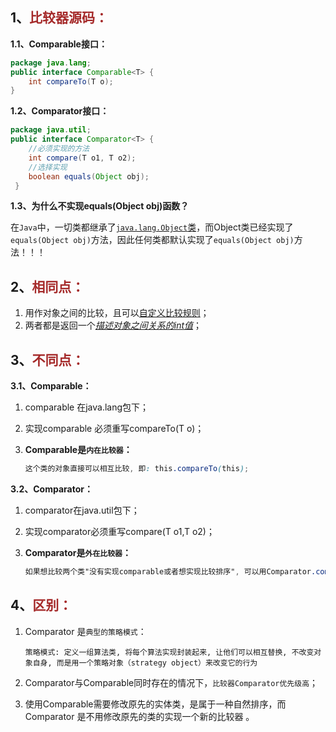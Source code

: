 ## 1、<span style="color:brown">比较器源码：</span>

**1.1、Comparable<E>接口：**

```java
package java.lang;
public interface Comparable<T> {
    int compareTo(T o);
}
```

**1.2、Comparator<E>接口：**

```java
package java.util;
public interface Comparator<T> {
    //必须实现的方法
    int compare(T o1, T o2);
    //选择实现
    boolean equals(Object obj);
 }
```

**1.3、为什么不实现equals(Object obj)函数？**

​	在`Java`中，一切类都继承了<u>`java.lang.Object`类</u>，而Object类已经实现了`equals(Object obj)`方法，因此任何类都默认实现了`equals(Object obj)`方法！！！



## 2、<span style="color:brown">相同点：</span>

1. 用作对象之间的比较，且可以<u>自定义比较规则</u>；
2. 两者都是返回一个<u>*描述对象之间关系的int值*</u>；



## 3、<span style="color:brown">不同点：</span>

**3.1、Comparable<E>：**

1. comparable 在java.lang包下；

2. 实现comparable 必须重写compareTo(T o)；

3. **Comparable是`内在比较器`：**

   ```scss
   这个类的对象直接可以相互比较, 即: this.compareTo(this);
   ```

**3.2、Comparator<E>：**

1. comparator在java.util包下；

2. 实现comparator必须重写compare(T o1,T o2)；

3. **Comparator是`外在比较器`：**

   ```scss
   如果想比较两个类"没有实现comparable或者想实现比较排序", 可以用Comparator.compare(o1,o2);
   ```



## 4、<span style="color:brown">区别：</span>

1. Comparator 是`典型的策略模式`：

   ```apl
   策略模式: 定义一组算法类, 将每个算法实现封装起来, 让他们可以相互替换, 不改变对象自身, 而是用一个策略对象（strategy object）来改变它的行为
   ```

2. Comparator与Comparable同时存在的情况下，`比较器Comparator优先级高`；

3. 使用Comparable需要修改原先的实体类，是属于一种自然排序，而Comparator 是不用修改原先的类的实现一个新的比较器 。